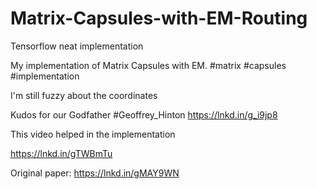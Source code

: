 # Matrix-Capsules-with-EM-Routing
Tensorflow neat implementation

My implementation of Matrix Capsules with EM.
#matrix #capsules #implementation

I'm still fuzzy about the coordinates

Kudos for our Godfather #Geoffrey_Hinton
https://lnkd.in/g_i9jp8

This video helped in the implementation

https://lnkd.in/gTWBmTu

Original paper:
https://lnkd.in/gMAY9WN

